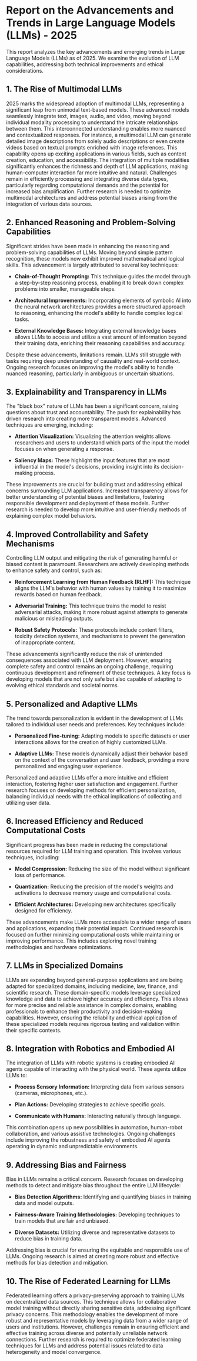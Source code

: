 # Report on the Advancements and Trends in Large Language Models (LLMs) - 2025

This report analyzes the key advancements and emerging trends in Large Language Models (LLMs) as of 2025.  We examine the evolution of LLM capabilities, addressing both technical improvements and ethical considerations.


## 1. The Rise of Multimodal LLMs

2025 marks the widespread adoption of multimodal LLMs, representing a significant leap from unimodal text-based models. These advanced models seamlessly integrate text, images, audio, and video, moving beyond individual modality processing to understand the intricate relationships between them.  This interconnected understanding enables more nuanced and contextualized responses. For instance, a multimodal LLM can generate detailed image descriptions from solely audio descriptions or even create videos based on textual prompts enriched with image references. This capability opens up exciting applications in various fields, such as content creation, education, and accessibility. The integration of multiple modalities significantly enhances the richness and depth of LLM applications, making human-computer interaction far more intuitive and natural.  Challenges remain in efficiently processing and integrating diverse data types, particularly regarding computational demands and the potential for increased bias amplification.  Further research is needed to optimize multimodal architectures and address potential biases arising from the integration of various data sources.


## 2. Enhanced Reasoning and Problem-Solving Capabilities

Significant strides have been made in enhancing the reasoning and problem-solving capabilities of LLMs.  Moving beyond simple pattern recognition, these models now exhibit improved mathematical and logical skills. This advancement is largely attributed to several key techniques:

* **Chain-of-Thought Prompting:** This technique guides the model through a step-by-step reasoning process, enabling it to break down complex problems into smaller, manageable steps.

* **Architectural Improvements:** Incorporating elements of symbolic AI into the neural network architectures provides a more structured approach to reasoning, enhancing the model's ability to handle complex logical tasks.

* **External Knowledge Bases:**  Integrating external knowledge bases allows LLMs to access and utilize a vast amount of information beyond their training data, enriching their reasoning capabilities and accuracy.

Despite these advancements, limitations remain.  LLMs still struggle with tasks requiring deep understanding of causality and real-world context.  Ongoing research focuses on improving the model's ability to handle nuanced reasoning, particularly in ambiguous or uncertain situations.


## 3.  Explainability and Transparency in LLMs

The "black box" nature of LLMs has been a significant concern, raising questions about trust and accountability.  The push for explainability has driven research into creating more transparent models. Advanced techniques are emerging, including:

* **Attention Visualization:** Visualizing the attention weights allows researchers and users to understand which parts of the input the model focuses on when generating a response.

* **Saliency Maps:** These highlight the input features that are most influential in the model's decisions, providing insight into its decision-making process.

These improvements are crucial for building trust and addressing ethical concerns surrounding LLM applications. Increased transparency allows for better understanding of potential biases and limitations, fostering responsible development and deployment of these models.  Further research is needed to develop more intuitive and user-friendly methods of explaining complex model behaviors.


## 4. Improved Controllability and Safety Mechanisms

Controlling LLM output and mitigating the risk of generating harmful or biased content is paramount.  Researchers are actively developing methods to enhance safety and control, such as:

* **Reinforcement Learning from Human Feedback (RLHF):** This technique aligns the LLM's behavior with human values by training it to maximize rewards based on human feedback.

* **Adversarial Training:**  This technique trains the model to resist adversarial attacks, making it more robust against attempts to generate malicious or misleading outputs.

* **Robust Safety Protocols:**  These protocols include content filters, toxicity detection systems, and mechanisms to prevent the generation of inappropriate content.

These advancements significantly reduce the risk of unintended consequences associated with LLM deployment.  However, ensuring complete safety and control remains an ongoing challenge, requiring continuous development and refinement of these techniques.  A key focus is developing models that are not only safe but also capable of adapting to evolving ethical standards and societal norms.


## 5. Personalized and Adaptive LLMs

The trend towards personalization is evident in the development of LLMs tailored to individual user needs and preferences. Key techniques include:

* **Personalized Fine-tuning:**  Adapting models to specific datasets or user interactions allows for the creation of highly customized LLMs.

* **Adaptive LLMs:**  These models dynamically adjust their behavior based on the context of the conversation and user feedback, providing a more personalized and engaging user experience.

Personalized and adaptive LLMs offer a more intuitive and efficient interaction, fostering higher user satisfaction and engagement.  Further research focuses on developing methods for efficient personalization, balancing individual needs with the ethical implications of collecting and utilizing user data.


## 6. Increased Efficiency and Reduced Computational Costs

Significant progress has been made in reducing the computational resources required for LLM training and operation.  This involves various techniques, including:

* **Model Compression:**  Reducing the size of the model without significant loss of performance.

* **Quantization:**  Reducing the precision of the model's weights and activations to decrease memory usage and computational costs.

* **Efficient Architectures:**  Developing new architectures specifically designed for efficiency.

These advancements make LLMs more accessible to a wider range of users and applications, expanding their potential impact.  Continued research is focused on further minimizing computational costs while maintaining or improving performance.  This includes exploring novel training methodologies and hardware optimizations.


## 7. LLMs in Specialized Domains

LLMs are expanding beyond general-purpose applications and are being adapted for specialized domains, including medicine, law, finance, and scientific research.  These domain-specific models leverage specialized knowledge and data to achieve higher accuracy and efficiency.  This allows for more precise and reliable assistance in complex domains, enabling professionals to enhance their productivity and decision-making capabilities.  However, ensuring the reliability and ethical application of these specialized models requires rigorous testing and validation within their specific contexts.


## 8. Integration with Robotics and Embodied AI

The integration of LLMs with robotic systems is creating embodied AI agents capable of interacting with the physical world. These agents utilize LLMs to:

* **Process Sensory Information:**  Interpreting data from various sensors (cameras, microphones, etc.).

* **Plan Actions:**  Developing strategies to achieve specific goals.

* **Communicate with Humans:**  Interacting naturally through language.

This combination opens up new possibilities in automation, human-robot collaboration, and various assistive technologies.  Ongoing challenges include improving the robustness and safety of embodied AI agents operating in dynamic and unpredictable environments.


## 9. Addressing Bias and Fairness

Bias in LLMs remains a critical concern.  Research focuses on developing methods to detect and mitigate bias throughout the entire LLM lifecycle:

* **Bias Detection Algorithms:** Identifying and quantifying biases in training data and model outputs.

* **Fairness-Aware Training Methodologies:**  Developing techniques to train models that are fair and unbiased.

* **Diverse Datasets:**  Utilizing diverse and representative datasets to reduce bias in training data.

Addressing bias is crucial for ensuring the equitable and responsible use of LLMs.  Ongoing research is aimed at creating more robust and effective methods for bias detection and mitigation.


## 10. The Rise of Federated Learning for LLMs

Federated learning offers a privacy-preserving approach to training LLMs on decentralized data sources.  This technique allows for collaborative model training without directly sharing sensitive data, addressing significant privacy concerns.  This methodology enables the development of more robust and representative models by leveraging data from a wider range of users and institutions.  However, challenges remain in ensuring efficient and effective training across diverse and potentially unreliable network connections.  Further research is required to optimize federated learning techniques for LLMs and address potential issues related to data heterogeneity and model convergence.